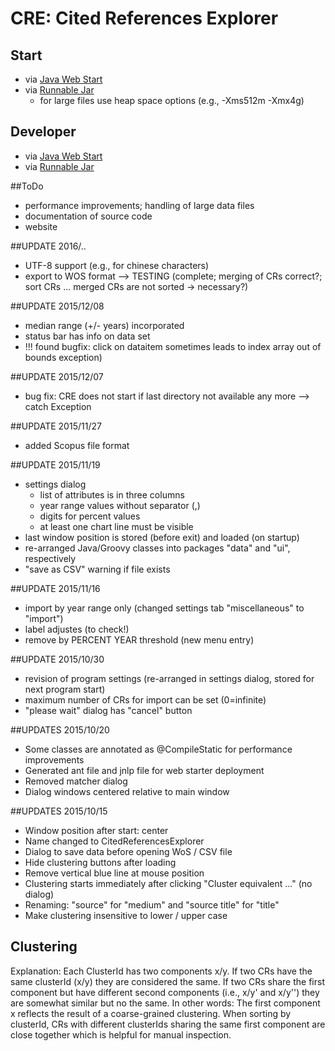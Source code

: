 # CRE: Cited References Explorer

## Start
* via [Java Web Start](http://www1.hft-leipzig.de/thor/citationtest/CitedReferencesExplorer.jnlp)
* via [Runnable Jar](http://www1.hft-leipzig.de/thor/citationtest/CitedReferencesExplorerFull.jar)
  * for large files use heap space options (e.g., -Xms512m -Xmx4g)

## Developer
* via [Java Web Start](http://www1.hft-leipzig.de/thor/crexplorer_dev/CitedReferencesExplorer_dev.jnlp)
* via [Runnable Jar](http://www1.hft-leipzig.de/thor/crexplorer_dev/CitedReferencesExplorerFull.jar)



##ToDo
* performance improvements; handling of large data files
* documentation of source code
* website

##UPDATE 2016/..
* UTF-8 support (e.g., for chinese characters)
* export to WOS format --> TESTING (complete; merging of CRs correct?; sort CRs ... merged CRs are not sorted -> necessary?)


##UPDATE 2015/12/08
* median range (+/- years) incorporated
* status bar has info on data set
* !!! found bugfix: click on dataitem sometimes leads to index array out of bounds exception)


##UPDATE 2015/12/07
* bug fix: CRE does not start if last directory not available any more --> catch Exception

##UPDATE 2015/11/27
* added Scopus file format

##UPDATE 2015/11/19
* settings dialog 
  * list of attributes is in three columns
  * year range values without separator (,)
  * digits for percent values
  * at least one chart line must be visible
* last window position is stored (before exit) and loaded (on startup)
* re-arranged Java/Groovy classes into packages "data" and "ui", respectively
* "save as CSV" warning if file exists

##UPDATE 2015/11/16
* import by year range only (changed settings tab "miscellaneous" to "import") 
* label adjustes (to check!)
* remove by PERCENT YEAR threshold (new menu entry)

##UPDATE 2015/10/30
* revision of program settings (re-arranged in settings dialog, stored for next program start)
* maximum number of CRs for import can be set (0=infinite)
* "please wait" dialog has "cancel" button 

##UPDATES 2015/10/20
* Some classes are annotated as @CompileStatic for performance improvements
* Generated ant file and jnlp file for web starter deployment
* Removed matcher dialog
* Dialog windows centered relative to main window 

##UPDATES 2015/10/15
* Window position after start: center
* Name changed to CitedReferencesExplorer
* Dialog to save data before opening WoS / CSV file
* Hide clustering buttons after loading
* Remove vertical blue line at mouse position
* Clustering starts immediately after clicking "Cluster equivalent ..." (no dialog)
* Renaming: "source" for "medium" and "source title" for "title" 
* Make clustering insensitive to lower / upper case
    
## Clustering  
Explanation: Each ClusterId has two components x/y. 
If two CRs have the same clusterId (x/y) they are considered the same. 
If two CRs share the first component but have different second components (i.e., x/y' and x/y'') they are somewhat similar but no the same. 
In other words: The first component x reflects the result of a coarse-grained clustering.
When sorting by clusterId, CRs with different clusterIds sharing the same first component are close together which is helpful for manual inspection.
 
 
